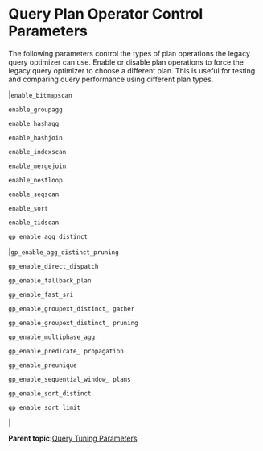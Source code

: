 # Query Plan Operator Control Parameters 

The following parameters control the types of plan operations the legacy query optimizer can use. Enable or disable plan operations to force the legacy query optimizer to choose a different plan. This is useful for testing and comparing query performance using different plan types.

|`enable_bitmapscan`

 `enable_groupagg`

 `enable_hashagg`

 `enable_hashjoin`

 `enable_indexscan`

 `enable_mergejoin`

 `enable_nestloop`

 `enable_seqscan`

 `enable_sort`

 `enable_tidscan`

 `gp_enable_agg_distinct`

|`gp_enable_agg_distinct_pruning`

 `gp_enable_direct_dispatch`

 `gp_enable_fallback_plan`

 `gp_enable_fast_sri`

 `gp_enable_groupext_distinct_ gather`

 `gp_enable_groupext_distinct_ pruning`

 `gp_enable_multiphase_agg`

 `gp_enable_predicate_ propagation`

 `gp_enable_preunique`

 `gp_enable_sequential_window_ plans`

 `gp_enable_sort_distinct`

 `gp_enable_sort_limit`

|

**Parent topic:**[Query Tuning Parameters](../topics/g-query-tuning-parameters.html)

